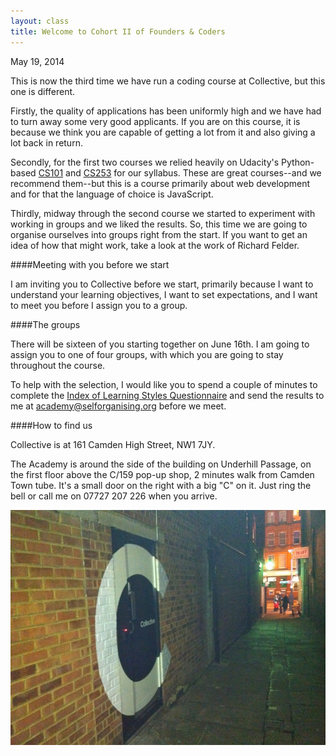 ```yaml
---
layout: class
title: Welcome to Cohort II of Founders & Coders
---
```


May 19, 2014

This is now the third time we have run a coding course at Collective, but this one is different.

Firstly, the quality of applications has been uniformly high and we have had to turn away some very good applicants. If you are on this course, it is because we think you are capable of getting a lot from it and also giving a lot back in return. 

Secondly, for the first two courses we relied heavily on Udacity's Python-based [CS101](https://www.udacity.com/course/cs101) and [CS253](https://www.udacity.com/course/cs253) for our syllabus. These are great courses--and we recommend them--but this is a course primarily about web development and for that the language of choice is JavaScript.

Thirdly, midway through the second course we started to experiment with working in groups and we liked the results. So, this time  we are going to organise ourselves into groups right from the start. If you want to get an idea of how that might work, take a look at the work of Richard Felder.

####Meeting with you before we start

I am inviting you to Collective before we start, primarily because I want to understand your learning objectives, I want to set expectations, and I want to meet you before I assign you to a group.

####The groups

There will be sixteen of you starting together on June 16th. I am going to assign you to one of four groups, with which you are going to stay throughout the course. 

To help with the selection, I would like you to spend a couple of minutes to complete the [Index of Learning Styles Questionnaire](http://www.engr.ncsu.edu/learningstyles/ilsweb.html) and send the results to me at [academy@selforganising.org](mailto:academy@selforganising.org) before we meet.

####How to find us

Collective is at 161 Camden High Street, NW1 7JY.

The Academy is around the side of the building on Underhill Passage, on the first floor above the C/159 pop-up shop, 2 minutes walk from Camden Town tube. It's a small door on the right with a big "C" on it. Just ring the bell or call me on 07727 207 226 when you arrive.

![The Collective side door at 161 Camden High Street](/images/sidedoor.jpg)

